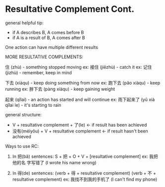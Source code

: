 # Resultative Complement Cont.

general helpful tip:

- if A describes B, A comes before B
- if A is a result of B, A comes after B

One action can have multiple different results

MORE RESULTATIVE COMPLEMENTS:

住 (zhù) - something stopped moving ex: 接住 (jiēzhù) - catch it ex: 记住
(jìzhù) - remember, keep in mind

下去 (xiàqu) - keep doing something from now ex: 跑下去 (pǎo xiàqu) - keep
running ex: 胖下去 (pàng xiàqu) - keep gaining weight

起来 (qǐlai) - an action has started and will continue ex: 雨下起来了 (yǔ xià
qǐlai le) - it's starting to rain

general structure:

- V + resultative complement + 了(le) ← if result has been achieved
- 没有(méiyǒu) + V + resultative complement ← if result hasn't been achieved

Ways to use RC:

1. In 把(bǎ) sentences: S + 把 + O + V + [resultative complement] ex: 我把他的名
   字写错了 (I wrote his name wrong)

2. In 得(de) sentences: (verb + 得 + resultative complement) (verb + 不 +
   resultative complement) ex: 我找不到我的手机了 (I can't find my phone)

